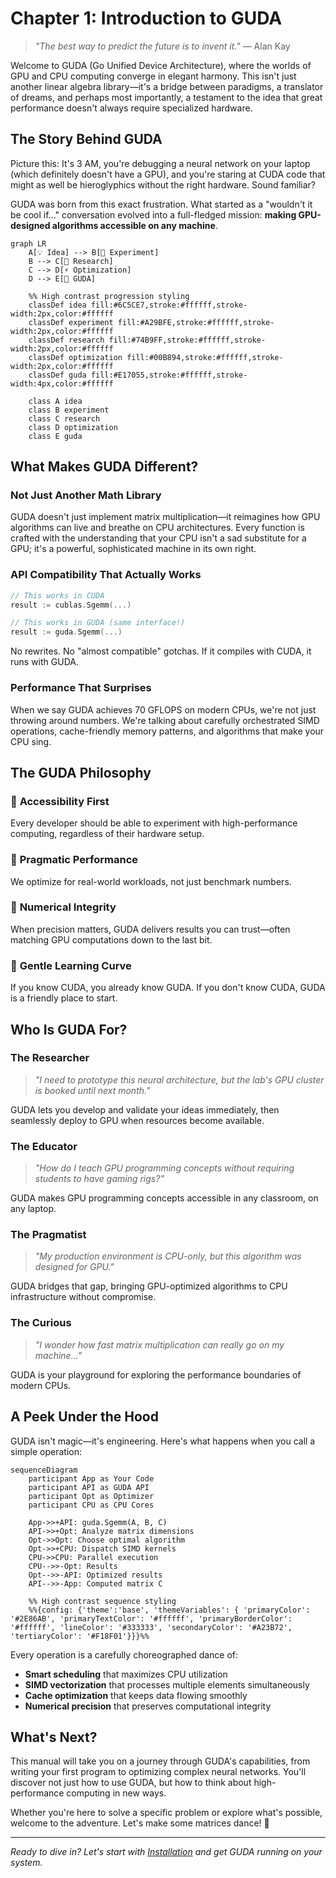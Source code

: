 # Chapter 1: Introduction to GUDA

> *"The best way to predict the future is to invent it."* — Alan Kay

Welcome to GUDA (Go Unified Device Architecture), where the worlds of GPU and CPU computing converge in elegant harmony. This isn't just another linear algebra library—it's a bridge between paradigms, a translator of dreams, and perhaps most importantly, a testament to the idea that great performance doesn't always require specialized hardware.

## The Story Behind GUDA

Picture this: It's 3 AM, you're debugging a neural network on your laptop (which definitely doesn't have a GPU), and you're staring at CUDA code that might as well be hieroglyphics without the right hardware. Sound familiar? 

GUDA was born from this exact frustration. What started as a "wouldn't it be cool if..." conversation evolved into a full-fledged mission: **making GPU-designed algorithms accessible on any machine**.

```mermaid
graph LR
    A[💡 Idea] --> B[🧪 Experiment]
    B --> C[🔬 Research] 
    C --> D[⚡ Optimization]
    D --> E[🧀 GUDA]
    
    %% High contrast progression styling
    classDef idea fill:#6C5CE7,stroke:#ffffff,stroke-width:2px,color:#ffffff
    classDef experiment fill:#A29BFE,stroke:#ffffff,stroke-width:2px,color:#ffffff
    classDef research fill:#74B9FF,stroke:#ffffff,stroke-width:2px,color:#ffffff
    classDef optimization fill:#00B894,stroke:#ffffff,stroke-width:2px,color:#ffffff
    classDef guda fill:#E17055,stroke:#ffffff,stroke-width:4px,color:#ffffff
    
    class A idea
    class B experiment
    class C research
    class D optimization
    class E guda
```

## What Makes GUDA Different?

### Not Just Another Math Library
GUDA doesn't just implement matrix multiplication—it reimagines how GPU algorithms can live and breathe on CPU architectures. Every function is crafted with the understanding that your CPU isn't a sad substitute for a GPU; it's a powerful, sophisticated machine in its own right.

### API Compatibility That Actually Works
```go
// This works in CUDA
result := cublas.Sgemm(...)

// This works in GUDA (same interface!)
result := guda.Sgemm(...)
```

No rewrites. No "almost compatible" gotchas. If it compiles with CUDA, it runs with GUDA.

### Performance That Surprises
When we say GUDA achieves 70 GFLOPS on modern CPUs, we're not just throwing around numbers. We're talking about carefully orchestrated SIMD operations, cache-friendly memory patterns, and algorithms that make your CPU sing.

## The GUDA Philosophy

### 🎯 **Accessibility First**
Every developer should be able to experiment with high-performance computing, regardless of their hardware setup.

### 🔧 **Pragmatic Performance**  
We optimize for real-world workloads, not just benchmark numbers.

### 🧮 **Numerical Integrity**
When precision matters, GUDA delivers results you can trust—often matching GPU computations down to the last bit.

### 🌊 **Gentle Learning Curve**
If you know CUDA, you already know GUDA. If you don't know CUDA, GUDA is a friendly place to start.

## Who Is GUDA For?

### The Researcher
> *"I need to prototype this neural architecture, but the lab's GPU cluster is booked until next month."*

GUDA lets you develop and validate your ideas immediately, then seamlessly deploy to GPU when resources become available.

### The Educator
> *"How do I teach GPU programming concepts without requiring students to have gaming rigs?"*

GUDA makes GPU programming concepts accessible in any classroom, on any laptop.

### The Pragmatist
> *"My production environment is CPU-only, but this algorithm was designed for GPU."*

GUDA bridges that gap, bringing GPU-optimized algorithms to CPU infrastructure without compromise.

### The Curious
> *"I wonder how fast matrix multiplication can really go on my machine..."*

GUDA is your playground for exploring the performance boundaries of modern CPUs.

## A Peek Under the Hood

GUDA isn't magic—it's engineering. Here's what happens when you call a simple operation:

```mermaid
sequenceDiagram
    participant App as Your Code
    participant API as GUDA API
    participant Opt as Optimizer
    participant CPU as CPU Cores
    
    App->>+API: guda.Sgemm(A, B, C)
    API->>+Opt: Analyze matrix dimensions
    Opt->>Opt: Choose optimal algorithm
    Opt->>+CPU: Dispatch SIMD kernels
    CPU->>CPU: Parallel execution
    CPU-->>-Opt: Results
    Opt-->>-API: Optimized results
    API-->>-App: Computed matrix C
    
    %% High contrast sequence styling
    %%{config: {'theme':'base', 'themeVariables': { 'primaryColor': '#2E86AB', 'primaryTextColor': '#ffffff', 'primaryBorderColor': '#ffffff', 'lineColor': '#333333', 'secondaryColor': '#A23B72', 'tertiaryColor': '#F18F01'}}}%%
```

Every operation is a carefully choreographed dance of:
- **Smart scheduling** that maximizes CPU utilization
- **SIMD vectorization** that processes multiple elements simultaneously  
- **Cache optimization** that keeps data flowing smoothly
- **Numerical precision** that preserves computational integrity

## What's Next?

This manual will take you on a journey through GUDA's capabilities, from writing your first program to optimizing complex neural networks. You'll discover not just how to use GUDA, but how to think about high-performance computing in new ways.

Whether you're here to solve a specific problem or explore what's possible, welcome to the adventure. Let's make some matrices dance! 💃

---

*Ready to dive in? Let's start with [Installation](02-installation.md) and get GUDA running on your system.*